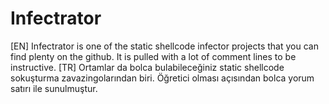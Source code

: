 # Infectrator
[EN] Infectrator is one of the static shellcode infector projects that you can find plenty on the github. It is pulled with a lot of comment lines to be instructive.
[TR] Ortamlar da bolca bulabileceğiniz static shellcode sokuşturma zavazingolarından biri. Öğretici olması açısından bolca yorum satırı ile sunulmuştur. 
